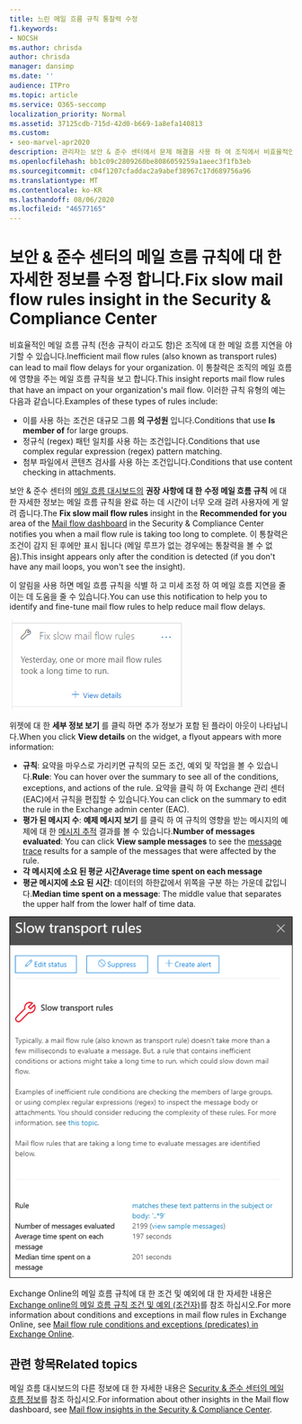 ```yaml
---
title: 느린 메일 흐름 규칙 통찰력 수정
f1.keywords:
- NOCSH
ms.author: chrisda
author: chrisda
manager: dansimp
ms.date: ''
audience: ITPro
ms.topic: article
ms.service: O365-seccomp
localization_priority: Normal
ms.assetid: 37125cdb-715d-42d0-b669-1a8efa140813
ms.custom:
- seo-marvel-apr2020
description: 관리자는 보안 & 준수 센터에서 문제 해결을 사용 하 여 조직에서 비효율적인 메일 흐름 규칙 (전송 규칙이 라고도 함)을 식별 하 고 수정 하는 방법을 확인할 수 있습니다.
ms.openlocfilehash: bb1c09c2809260be8086059259a1aeec3f1fb3eb
ms.sourcegitcommit: c04f1207cfaddac2a9abef38967c17d689756a96
ms.translationtype: MT
ms.contentlocale: ko-KR
ms.lasthandoff: 08/06/2020
ms.locfileid: "46577165"
---
```

# <a name="fix-slow-mail-flow-rules-insight-in-the-security--compliance-center"></a><span data-ttu-id="77c07-103">보안 & 준수 센터의 메일 흐름 규칙에 대 한 자세한 정보를 수정 합니다.</span><span class="sxs-lookup"><span data-stu-id="77c07-103">Fix slow mail flow rules insight in the Security & Compliance Center</span></span>

<span data-ttu-id="77c07-104">비효율적인 메일 흐름 규칙 (전송 규칙이 라고도 함)은 조직에 대 한 메일 흐름 지연을 야기할 수 있습니다.</span><span class="sxs-lookup"><span data-stu-id="77c07-104">Inefficient mail flow rules (also known as transport rules) can lead to mail flow delays for your organization.</span></span> <span data-ttu-id="77c07-105">이 통찰력은 조직의 메일 흐름에 영향을 주는 메일 흐름 규칙을 보고 합니다.</span><span class="sxs-lookup"><span data-stu-id="77c07-105">This insight reports mail flow rules that have an impact on your organization's mail flow.</span></span> <span data-ttu-id="77c07-106">이러한 규칙 유형의 예는 다음과 같습니다.</span><span class="sxs-lookup"><span data-stu-id="77c07-106">Examples of these types of rules include:</span></span>

- <span data-ttu-id="77c07-107">이를 사용 하는 조건은 대규모 그룹 **의 구성원** 입니다.</span><span class="sxs-lookup"><span data-stu-id="77c07-107">Conditions that use **Is member of** for large groups.</span></span>
- <span data-ttu-id="77c07-108">정규식 (regex) 패턴 일치를 사용 하는 조건입니다.</span><span class="sxs-lookup"><span data-stu-id="77c07-108">Conditions that use complex regular expression (regex) pattern matching.</span></span>
- <span data-ttu-id="77c07-109">첨부 파일에서 콘텐츠 검사를 사용 하는 조건입니다.</span><span class="sxs-lookup"><span data-stu-id="77c07-109">Conditions that use content checking in attachments.</span></span>

<span data-ttu-id="77c07-110">보안 & 준수 센터의 [메일 흐름 대시보드의](mail-flow-insights-v2.md) **권장 사항에 대 한** **수정 메일 흐름 규칙** 에 대 한 자세한 정보는 메일 흐름 규칙을 완료 하는 데 시간이 너무 오래 걸려 사용자에 게 알려 줍니다.</span><span class="sxs-lookup"><span data-stu-id="77c07-110">The **Fix slow mail flow rules** insight in the **Recommended for you** area of the [Mail flow dashboard](mail-flow-insights-v2.md) in the Security & Compliance Center notifies you when a mail flow rule is taking too long to complete.</span></span> <span data-ttu-id="77c07-111">이 통찰력은 조건이 감지 된 후에만 표시 됩니다 (메일 루프가 없는 경우에는 통찰력을 볼 수 없음).</span><span class="sxs-lookup"><span data-stu-id="77c07-111">This insight appears only after the condition is detected (if you don't have any mail loops, you won't see the insight).</span></span>

<span data-ttu-id="77c07-112">이 알림을 사용 하면 메일 흐름 규칙을 식별 하 고 미세 조정 하 여 메일 흐름 지연을 줄이는 데 도움을 줄 수 있습니다.</span><span class="sxs-lookup"><span data-stu-id="77c07-112">You can use this notification to help you to identify and fine-tune mail flow rules to help reduce mail flow delays.</span></span>

![메일 흐름 대시보드의 권장 사용자 영역에서 느린 메일 흐름 규칙 통찰력을 수정 합니다.](../../media/mfi-fix-slow-mail-flow-rules.png)

<span data-ttu-id="77c07-114">위젯에 대 한 **세부 정보 보기** 를 클릭 하면 추가 정보가 포함 된 플라이 아웃이 나타납니다.</span><span class="sxs-lookup"><span data-stu-id="77c07-114">When you click **View details** on the widget, a flyout appears with more information:</span></span>

- <span data-ttu-id="77c07-115">**규칙**: 요약을 마우스로 가리키면 규칙의 모든 조건, 예외 및 작업을 볼 수 있습니다.</span><span class="sxs-lookup"><span data-stu-id="77c07-115">**Rule**: You can hover over the summary to see all of the conditions, exceptions, and actions of the rule.</span></span> <span data-ttu-id="77c07-116">요약을 클릭 하 여 Exchange 관리 센터 (EAC)에서 규칙을 편집할 수 있습니다.</span><span class="sxs-lookup"><span data-stu-id="77c07-116">You can click on the summary to edit the rule in the Exchange admin center (EAC).</span></span>
- <span data-ttu-id="77c07-117">**평가 된 메시지 수**: **예제 메시지 보기** 를 클릭 하 여 규칙의 영향을 받는 메시지의 예제에 대 한 [메시지 추적](message-trace-scc.md) 결과를 볼 수 있습니다.</span><span class="sxs-lookup"><span data-stu-id="77c07-117">**Number of messages evaluated**: You can click **View sample messages** to see the [message trace](message-trace-scc.md) results for a sample of the messages that were affected by the rule.</span></span>
- <span data-ttu-id="77c07-118">**각 메시지에 소요 된 평균 시간**</span><span class="sxs-lookup"><span data-stu-id="77c07-118">**Average time spent on each message**</span></span>
- <span data-ttu-id="77c07-119">**평균 메시지에 소요 된 시간**: 데이터의 하한값에서 위쪽을 구분 하는 가운데 값입니다.</span><span class="sxs-lookup"><span data-stu-id="77c07-119">**Median time spent on a message**: The middle value that separates the upper half from the lower half of time data.</span></span>

![문제 해결에 대 한 세부 정보 보기를 클릭 한 후 표시 되는 세부 정보 플라이 인 느린 메일 흐름 규칙 이해](../../media/mfi-fix-slow-mail-flow-rules-details.png)

<span data-ttu-id="77c07-121">Exchange Online의 메일 흐름 규칙에 대 한 조건 및 예외에 대 한 자세한 내용은 [Exchange online의 메일 흐름 규칙 조건 및 예외 (조건자)](https://docs.microsoft.com/Exchange/security-and-compliance/mail-flow-rules/conditions-and-exceptions)를 참조 하십시오.</span><span class="sxs-lookup"><span data-stu-id="77c07-121">For more information about conditions and exceptions in mail flow rules in Exchange Online, see [Mail flow rule conditions and exceptions (predicates) in Exchange Online](https://docs.microsoft.com/Exchange/security-and-compliance/mail-flow-rules/conditions-and-exceptions).</span></span>

## <a name="related-topics"></a><span data-ttu-id="77c07-122">관련 항목</span><span class="sxs-lookup"><span data-stu-id="77c07-122">Related topics</span></span>

<span data-ttu-id="77c07-123">메일 흐름 대시보드의 다른 정보에 대 한 자세한 내용은 [Security & 준수 센터의 메일 흐름 정보](mail-flow-insights-v2.md)를 참조 하십시오.</span><span class="sxs-lookup"><span data-stu-id="77c07-123">For information about other insights in the Mail flow dashboard, see [Mail flow insights in the Security & Compliance Center](mail-flow-insights-v2.md).</span></span>
